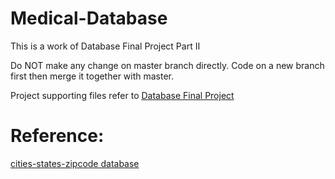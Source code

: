 # Medical-Database
This is a work of Database Final Project Part II

Do NOT make any change on master branch directly. Code on a new branch first then merge it together with master.

Project supporting files refer to <a href="https://github.com/caislife/Database-Final-Project">Database Final Project</a>

# Reference: 
<a href = "https://www.farinspace.com/us-cities-and-state-sql-dump/">cities-states-zipcode database </a>
